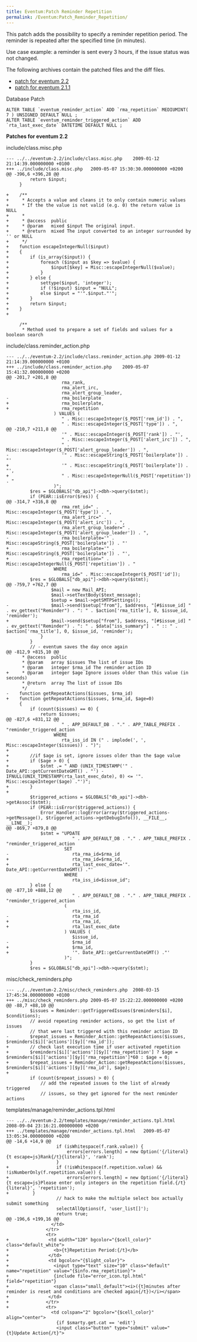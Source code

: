 ```yaml
---
title: Eventum:Patch Reminder Repetition
permalink: /Eventum:Patch_Reminder_Repetition/
---
```


This patch adds the possibility to specify a reminder repetition period. The reminder is repeated after the specified time (in minutes).

Use case example: a reminder is sent every 3 hours, if the issue status was not changed.

The following archives contain the patched files and the diff files.

-   [patch for eventum 2.2](http://medienhof.at/tmp/patch_reminder_2.2.tar.gz)
-   [patch for eventum 2.1.1](http://medienhof.at/tmp/patch_reminder_2.1.1.tar.gz)

Database Patch

    ALTER TABLE `eventum_reminder_action` ADD `rma_repetition` MEDIUMINT( 7 ) UNSIGNED DEFAULT NULL ;
    ALTER TABLE `eventum_reminder_triggered_action` ADD `rta_last_exec_date` DATETIME DEFAULT NULL ;

**Patches for eventum 2.2**

include/class.misc.php

    --- ../../eventum-2.2/include/class.misc.php    2009-01-12 21:14:39.000000000 +0100
    +++ ../include/class.misc.php   2009-05-07 15:30:30.000000000 +0200
    @@ -396,6 +396,28 @@
             return $input;
         }

    +    /**
    +     * Accepts a value and cleans it to only contain numeric values
    +     * If the the value is not valid (e.g. 0) the return value is NULL
    +     *
    +     * @access  public
    +     * @param   mixed $input The original input.
    +     * @return  mixed The input converted to an integer surrounded by '' or NULL
    +     */
    +    function escapeIntegerNull($input)
    +    {
    +        if (is_array($input)) {
    +            foreach ($input as $key => $value) {
    +                $input[$key] = Misc::escapeIntegerNull($value);
    +            }
    +        } else {
    +            settype($input, 'integer');
    +            if (!$input) $input = "NULL";
    +            else $input = "'".$input."'";
    +        }
    +        return $input;
    +    }
    +

         /**
          * Method used to prepare a set of fields and values for a boolean search

include/class.reminder_action.php

    --- ../../eventum-2.2/include/class.reminder_action.php 2009-01-12 21:14:39.000000000 +0100
    +++ ../include/class.reminder_action.php    2009-05-07 15:41:32.000000000 +0200
    @@ -201,7 +201,8 @@
                         rma_rank,
                         rma_alert_irc,
                         rma_alert_group_leader,
    -                    rma_boilerplate
    +                    rma_boilerplate,
    +                    rma_repetition
                      ) VALUES (
                         " . Misc::escapeInteger($_POST['rem_id']) . ",
                         " . Misc::escapeInteger($_POST['type']) . ",
    @@ -210,7 +211,8 @@
                         '" . Misc::escapeInteger($_POST['rank']) . "',
                         " . Misc::escapeInteger($_POST['alert_irc']) . ",
                         " . Misc::escapeInteger($_POST['alert_group_leader']) . ",
    -                    '" . Misc::escapeString($_POST['boilerplate']) . "'
    +                    '" . Misc::escapeString($_POST['boilerplate']) . "',
    +                    " . Misc::escapeIntegerNull($_POST['repetition']) . "
                      )";
             $res = $GLOBALS["db_api"]->dbh->query($stmt);
             if (PEAR::isError($res)) {
    @@ -314,7 +316,8 @@
                         rma_rmt_id=" . Misc::escapeInteger($_POST['type']) . ",
                         rma_alert_irc=" . Misc::escapeInteger($_POST['alert_irc']) . ",
                         rma_alert_group_leader=" . Misc::escapeInteger($_POST['alert_group_leader']) . ",
    -                    rma_boilerplate='" . Misc::escapeString($_POST['boilerplate']) . "'
    +                    rma_boilerplate='" . Misc::escapeString($_POST['boilerplate']) . "',
    +                    rma_repetition=" . Misc::escapeIntegerNull($_POST['repetition']) . "
                      WHERE
                         rma_id=" . Misc::escapeInteger($_POST['id']);
             $res = $GLOBALS["db_api"]->dbh->query($stmt);
    @@ -759,7 +762,7 @@
                     $mail = new Mail_API;
                     $mail->setTextBody($text_message);
                     $setup = $mail->getSMTPSettings();
    -                $mail->send($setup["from"], $address, "[#$issue_id] " . ev_gettext("Reminder") . ": " . $action['rma_title'], 0, $issue_id, 'reminder');
    +                $mail->send($setup["from"], $address, "[#$issue_id] " . ev_gettext("Reminder") . ": " . $data["iss_summary"] . " :: " . $action['rma_title'], 0, $issue_id, 'reminder');
                 }
             }
             // - eventum saves the day once again
    @@ -812,9 +815,10 @@
          * @access  public
          * @param   array $issues The list of issue IDs
          * @param   integer $rma_id The reminder action ID
    +     * @param   integer $age Ignore issues older than this value (in seconds)
          * @return  array The list of issue IDs
          */
    -    function getRepeatActions($issues, $rma_id)
    +    function getRepeatActions($issues, $rma_id, $age=0)
         {
             if (count($issues) == 0) {
                 return $issues;
    @@ -827,6 +831,12 @@
                         " . APP_DEFAULT_DB . "." . APP_TABLE_PREFIX . "reminder_triggered_action
                      WHERE
                         rta_iss_id IN (" . implode(', ', Misc::escapeInteger($issues)) . ")";
    +
    +        //if $age is set, ignore issues older than the $age value
    +        if ($age > 0) {
    +            $stmt .= " AND (UNIX_TIMESTAMP('" . Date_API::getCurrentDateGMT() . "') - IFNULL(UNIX_TIMESTAMP(rta_last_exec_date), 0) <= '". Misc::escapeInteger($age) ."')";
    +        }
    +
             $triggered_actions = $GLOBALS["db_api"]->dbh->getAssoc($stmt);
             if (PEAR::isError($triggered_actions)) {
                 Error_Handler::logError(array($triggered_actions->getMessage(), $triggered_actions->getDebugInfo()), __FILE__, __LINE__);
    @@ -869,7 +879,8 @@
                 $stmt = "UPDATE
                             " . APP_DEFAULT_DB . "." . APP_TABLE_PREFIX . "reminder_triggered_action
                          SET
    -                        rta_rma_id=$rma_id
    +                        rta_rma_id=$rma_id,
    +                        rta_last_exec_date='". Date_API::getCurrentDateGMT() ."'
                          WHERE
                             rta_iss_id=$issue_id";
             } else {
    @@ -877,10 +888,12 @@
                             " . APP_DEFAULT_DB . "." . APP_TABLE_PREFIX . "reminder_triggered_action
                          (
                             rta_iss_id,
    -                        rta_rma_id
    +                        rta_rma_id,
    +                        rta_last_exec_date
                          ) VALUES (
                             $issue_id,
    -                        $rma_id
    +                        $rma_id,
    +                        '". Date_API::getCurrentDateGMT() ."'
                          )";
             }
             $res = $GLOBALS["db_api"]->dbh->query($stmt);

misc/check_reminders.php

    --- ../../eventum-2.2/misc/check_reminders.php  2008-03-15 17:45:34.000000000 +0100
    +++ ../misc/check_reminders.php 2009-05-07 15:22:22.000000000 +0200
    @@ -88,7 +88,10 @@
             $issues = Reminder::getTriggeredIssues($reminders[$i], $conditions);
             // avoid repeating reminder actions, so get the list of issues
             // that were last triggered with this reminder action ID
    -        $repeat_issues = Reminder_Action::getRepeatActions($issues, $reminders[$i]['actions'][$y]['rma_id']);
    +        // check last execution time if user activated repetition
    +        $reminders[$i]['actions'][$y]['rma_repetition'] ? $age = $reminders[$i]['actions'][$y]['rma_repetition']*60 : $age = 0;
    +        $repeat_issues = Reminder_Action::getRepeatActions($issues, $reminders[$i]['actions'][$y]['rma_id'], $age);
    +
             if (count($repeat_issues) > 0) {
                 // add the repeated issues to the list of already triggered
                 // issues, so they get ignored for the next reminder actions

templates/manage/reminder_actions.tpl.html

    --- ../../eventum-2.2/templates/manage/reminder_actions.tpl.html    2008-09-04 23:16:21.000000000 +0200
    +++ ../templates/manage/reminder_actions.tpl.html   2009-05-07 13:05:34.000000000 +0200
    @@ -14,6 +14,9 @@
                       if (isWhitespace(f.rank.value)) {
                           errors[errors.length] = new Option('{/literal}{t escape=js}Rank{/t}{literal}', 'rank');
                       }
    +                  if (!isWhitespace(f.repetition.value) && !isNumberOnly(f.repetition.value)) {
    +                      errors[errors.length] = new Option('{/literal}{t escape=js}Please enter only integers on the repetition field.{/t}{literal}', 'repetition');
    +         }
                       // hack to make the multiple select box actually submit something
                       selectAllOptions(f, 'user_list[]');
                       return true;
    @@ -196,6 +199,16 @@
                     </td>
                   </tr>
                   <tr>
    +               <td width="120" bgcolor="{$cell_color}" class="default_white">
    +                 <b>{t}Repetition Period:{/t}</b>
    +               </td>
    +               <td bgcolor="{$light_color}">
    +                 <input type="text" size="10" class="default" name="repetition" value="{$info.rma_repetition}">
    +                 {include file="error_icon.tpl.html" field="repetition"}
    +                 <span class="small_default"><i>({t}minutes after reminder is reset and conditions are checked again{/t})</i></span>
    +               </td>
    +              </tr>
    +              <tr>
                     <td colspan="2" bgcolor="{$cell_color}" align="center">
                       {if $smarty.get.cat == 'edit'}
                       <input class="button" type="submit" value="{t}Update Action{/t}">